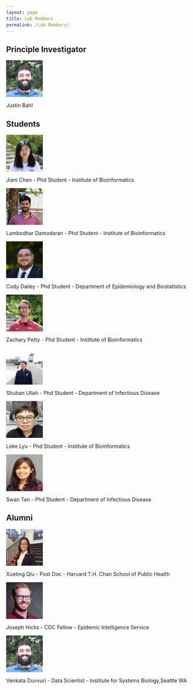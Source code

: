 ```yaml
---
layout: page
title: Lab Members
permalink: /Lab Members/
---
```

## Principle Investigator

<img align="middle" src="/Labmems/image.jpg" title="Justin Bahl" width="100" height="100">

Justin Bahl



## Students

<img align="middle" src="/Labmems/image1.jpg" title="Jiani Chen" width="100" height="100">

Jiani Chen - Phd Student - Institute of Bioinformatics

<img align="middle" src="/Labmems/image2.jpg" title="Lambodhar Damodaran" width="100" height="100">

Lambodhar Damodaran - Phd Student - Institute of Bioinformatics

<img align="middle" src="/Labmems/image3.jpg" title="Cody Dailey" width="100" height="100">

Cody Dailey - Phd Student - Department of Epidemiology and Biostatistics

<img align="middle" src="/Labmems/image4.jpg" title="Zachary Petty" width="100" height="100">

Zachary Petty - Phd Student - Institute of Bioinformatics

<img align="middle" src="/Labmems/image9.jpg" title="Shuban Ullah" width="100" height="100">

Shuban Ullah - Phd Student - Department of Infectious Disease

<img align="middle" src="/Labmems/image6.jpg" title="Leke Lyu" width="100" height="100">

Leke Lyu - Phd Student - Institute of Bioinformatics

<img align="middle" src="/Labmems/image7.png" title="Swan Tan" width="100" height="100">

Swan Tan - Phd Student - Department of Infectious Disease


## Alumni


<img align="middle" src="/Labmems/image7.jpeg" title="Xueting Qiu" width="100" height="100">

Xueting Qiu - Post Doc - Harvard T.H. Chan School of Public Health

<img align="middle" src="/Labmems/image8.jpeg" title="Joseph Hicks" width="100" height="100">

Joseph Hicks - CDC Fellow - Epidemic Intelligence Service

<img align="middle" src="/Labmems/image.jpg" title="Joseph Hicks" width="100" height="100">

Venkata Duvvuri - Data Scientist - Institute for Systems Biology,Seattle WA
